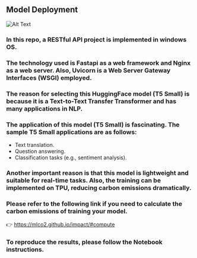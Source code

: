## Model Deployment ##

![Alt Text](https://miro.medium.com/max/1280/0*xfXDPjASztwmJlOa.gif)

### In this repo, a RESTful API project is implemented in windows OS.

### The technology used is Fastapi as a web framework and Nginx as a web server. Also, Uvicorn is a Web Server Gateway Interfaces (WSGI) employed. 

### The reason for selecting this HuggingFace model (T5 Small) is because it is a Text-to-Text Transfer Transformer and has many applications in NLP. 

### The application of this model (T5 Small) is fascinating. The sample T5 Small applications are as follows:

* Text translation.
* Question answering.
* Classification tasks (e.g., sentiment analysis).

### Another important reason is that this model is lightweight and suitable for real-time tasks. Also, the training can be implemented on TPU, reducing carbon emissions dramatically. 

### Please refer to the following link if you need to calculate the carbon emissions of training your model. 

👉 https://mlco2.github.io/impact/#compute





### To reproduce the results, please follow the Notebook instructions. 





